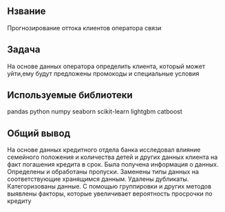## Нзвание

Прогнозирование оттока клиентов оператора связи

## Задача

На основе данных оператора определить клиента, который может уйти,ему будут предложены промокоды и специальные условия 

## Используемые библиотеки
pandas python numpy seaborn scikit-learn lightgbm catboost

## Общий вывод
На основе данных кредитного отдела банка исследовал влияние семейного положения и количества детей и других данных клиента на факт погашения кредита в срок. Была получена информация о данных. Определены и обработаны пропуски. Заменены типы данных на соответствующие хранящимся данным. Удалены дубликаты. Категоризованы данные. С помощью группировки и других методов выявлены факторы, которые увеличивает вероятность просрочки по кредиту
